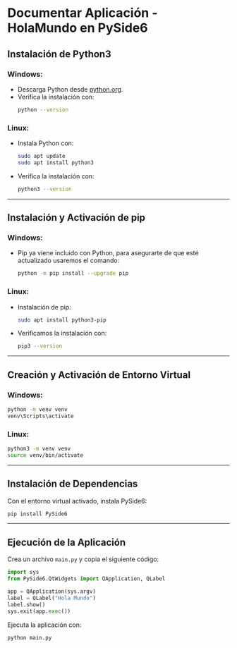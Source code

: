 # Documentar Aplicación - HolaMundo en PySide6

## Instalación de Python3
### Windows:
- Descarga Python desde [python.org](https://www.python.org/downloads/).
- Verifica la instalación con:
  ```sh
  python --version
  ```

### Linux:
- Instala Python con:
  ```sh
  sudo apt update
  sudo apt install python3
  ```
- Verifica la instalación con:
  ```sh
  python3 --version
  ```

---

## Instalación y Activación de pip
### Windows:
- Pip ya viene incluido con Python, para asegurarte de que esté actualizado usaremos el comando:
  ```sh
  python -m pip install --upgrade pip
  ```

### Linux:
- Instalación de pip:
  ```sh
  sudo apt install python3-pip
  ```
- Verificamos la instalación con:
  ```sh
  pip3 --version
  ```

---

## Creación y Activación de Entorno Virtual
### Windows:
```sh
python -m venv venv
venv\Scripts\activate
```

### Linux:
```sh
python3 -m venv venv
source venv/bin/activate
```

---

## Instalación de Dependencias
Con el entorno virtual activado, instala PySide6:
```sh
pip install PySide6
```

---

## Ejecución de la Aplicación
Crea un archivo `main.py` y copia el siguiente código:

```python
import sys
from PySide6.QtWidgets import QApplication, QLabel

app = QApplication(sys.argv)
label = QLabel("Hola Mundo")
label.show()
sys.exit(app.exec())
```

Ejecuta la aplicación con:
```sh
python main.py
```
